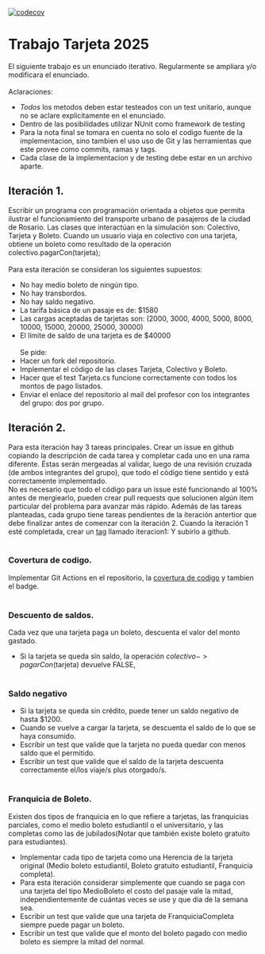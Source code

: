 [![codecov](https://codecov.io/github/LeonYaquinto/TrabajoTarjeta2025YaquintoLuchini/graph/badge.svg?token=20O9VMFR5F)](https://codecov.io/github/LeonYaquinto/TrabajoTarjeta2025YaquintoLuchini)
# Trabajo Tarjeta 2025

El siguiente trabajo es un enunciado iterativo. Regularmente se ampliara y/o modificara el enunciado.
<br><br>
Aclaraciones: 
- *Todos* los metodos deben estar testeados con un test unitario, aunque no se aclare explicitamente en el enunciado.
- Dentro de las posibilidades utilizar NUnit como framework de testing
- Para la nota final se tomara en cuenta no solo el codigo fuente de la implementacion, sino tambien el uso uso de Git y las herramientas que este provee como commits, ramas y tags.
- Cada clase de la implementacion y de testing debe estar en un archivo aparte.

## Iteración 1.
Escribir un programa con programación orientada a objetos que permita ilustrar el funcionamiento del transporte urbano de pasajeros de la ciudad de Rosario.
Las clases que interactúan en la simulación son: Colectivo, Tarjeta y Boleto.
Cuando un usuario viaja en colectivo con una tarjeta, obtiene un boleto como resultado de la operación colectivo.pagarCon(tarjeta);
<br><br>
Para esta iteración se consideran los siguientes supuestos:
 - No hay medio boleto de ningún tipo.
 - No hay transbordos.
 - No hay saldo negativo.
 - La tarifa básica de un pasaje es de: $1580
 - Las cargas aceptadas de tarjetas son: (2000, 3000, 4000, 5000, 8000, 10000, 15000, 20000, 25000, 30000)
 - El límite de saldo de una tarjeta es de $40000
<br><br>
Se pide:
 - Hacer un fork del repositorio.
 - Implementar el código de las clases Tarjeta, Colectivo y Boleto.
 - Hacer que el test Tarjeta.cs funcione correctamente con todos los montos de pago listados.
 - Enviar el enlace del repositorio al mail del profesor con los integrantes del grupo: dos por grupo.

## Iteración 2.
Para esta iteración hay 3 tareas principales. Crear un issue en github copiando la descripción de cada tarea y completar cada uno en una rama diferente. Éstas serán mergeadas al validar, luego de una revisión cruzada (de ambos integrantes del grupo), que todo el código tiene sentido y está correctamente implementado.<br>
No es necesario que todo el código para un issue esté funcionando al 100% antes de mergiearlo, pueden crear pull requests que solucionen algún item particular del problema para avanzar más rápido.
Además de las tareas planteadas, cada grupo tiene tareas pendientes de la iteración antertior que debe finalizar antes de comenzar con la iteración 2. Cuando la iteración 1 esté completada, crear un [tag](https://git-scm.com/book/en/v2/Git-Basics-Tagging) llamado iteracion1: Y subirlo a github.
<br><br>
### Covertura de codigo.
Implementar Git Actions en el repositorio, la [covertura de codigo](https://about.codecov.io/) y tambien el badge.
<br><br>
### Descuento de saldos.
Cada vez que una tarjeta paga un boleto, descuenta el valor del monto gastado.
 - Si la tarjeta se queda sin saldo, la operación $colectivo->pagarCon($tarjeta) devuelve FALSE,
<br><br>   
### Saldo negativo
- Si la tarjeta se queda sin crédito, puede tener un saldo negativo de hasta $1200.
- Cuando se vuelve a cargar la tarjeta, se descuenta el saldo de lo que se haya consumido.
- Escribir un test que valide que la tarjeta no pueda quedar con menos saldo que el permitido.
- Escribir un test que valide que el saldo de la tarjeta descuenta correctamente el/los viaje/s plus otorgado/s.
<br><br>
### Franquicia de Boleto.
Existen dos tipos de franquicia en lo que refiere a tarjetas, las franquicias parciales, como el medio boleto estudiantil o el universitario, y las completas como las de jubilados(Notar que también existe boleto gratuito para estudiantes).
- Implementar cada tipo de tarjeta como una Herencia de la tarjeta original (Medio boleto estudiantil, Boleto gratuito estudiantil, Franquicia completa).
- Para esta iteración considerar simplemente que cuando se paga con una tarjeta del tipo MedioBoleto el costo del pasaje vale la mitad, independientemente de cuántas veces se use y que día de la semana sea.
- Escribir un test que valide que una tarjeta de FranquiciaCompleta siempre puede pagar un boleto.
- Escribir un test que valide que el monto del boleto pagado con medio boleto es siempre la mitad del normal.
